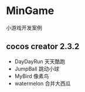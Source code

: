 # MinGame
小游戏开发案例

## cocos creator 2.3.2
* DayDayRun 天天酷跑
* JumpBall	跳动小球
* MyBird	像素鸟
* watermelon 合并大西瓜